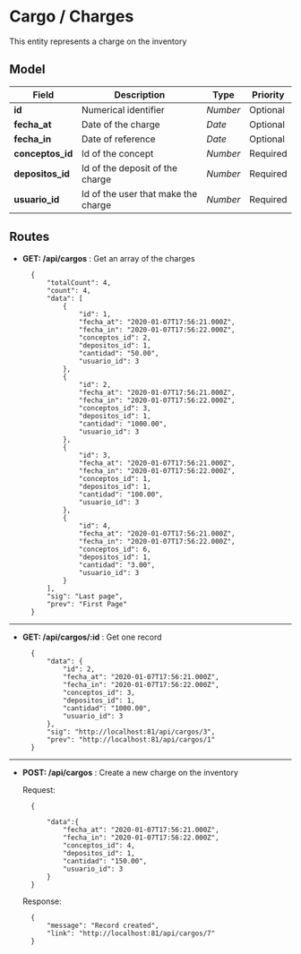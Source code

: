 # Cargo / Charges

This entity represents a charge on the inventory

## Model
| Field | Description | Type | Priority |
| ----- | ----------- | ---- | -------- |
| **id** | Numerical identifier | *Number* | Optional |
| **fecha_at** | Date of the charge | *Date* | Optional |
| **fecha_in** | Date of reference | *Date* | Optional |
| **conceptos_id** | Id of the concept | *Number* | Required |
| **depositos_id** | Id of the deposit of the charge | *Number* | Required |
| **usuario_id** | Id of the user that make the charge | *Number* | Required |

## Routes

- **GET: /api/cargos** : Get an array of the charges

        {
            "totalCount": 4,
            "count": 4,
            "data": [
                {
                    "id": 1,
                    "fecha_at": "2020-01-07T17:56:21.000Z",
                    "fecha_in": "2020-01-07T17:56:22.000Z",
                    "conceptos_id": 2,
                    "depositos_id": 1,
                    "cantidad": "50.00",
                    "usuario_id": 3
                },
                {
                    "id": 2,
                    "fecha_at": "2020-01-07T17:56:21.000Z",
                    "fecha_in": "2020-01-07T17:56:22.000Z",
                    "conceptos_id": 3,
                    "depositos_id": 1,
                    "cantidad": "1000.00",
                    "usuario_id": 3
                },
                {
                    "id": 3,
                    "fecha_at": "2020-01-07T17:56:21.000Z",
                    "fecha_in": "2020-01-07T17:56:22.000Z",
                    "conceptos_id": 1,
                    "depositos_id": 1,
                    "cantidad": "100.00",
                    "usuario_id": 3
                },
                {
                    "id": 4,
                    "fecha_at": "2020-01-07T17:56:21.000Z",
                    "fecha_in": "2020-01-07T17:56:22.000Z",
                    "conceptos_id": 6,
                    "depositos_id": 1,
                    "cantidad": "3.00",
                    "usuario_id": 3
                }
            ],
            "sig": "Last page",
            "prev": "First Page"
        }
---
- **GET: /api/cargos/:id** : Get one record

        {
            "data": {
                "id": 2,
                "fecha_at": "2020-01-07T17:56:21.000Z",
                "fecha_in": "2020-01-07T17:56:22.000Z",
                "conceptos_id": 3,
                "depositos_id": 1,
                "cantidad": "1000.00",
                "usuario_id": 3
            },
            "sig": "http://localhost:81/api/cargos/3",
            "prev": "http://localhost:81/api/cargos/1"
        }
---
- **POST: /api/cargos** : Create a new charge on the inventory

    Request:

        {
            
            "data":{
                "fecha_at": "2020-01-07T17:56:21.000Z",
                "fecha_in": "2020-01-07T17:56:22.000Z",
                "conceptos_id": 4,
                "depositos_id": 1,
                "cantidad": "150.00",
                "usuario_id": 3
            }  	
        }

    Response:

        {
            "message": "Record created",
            "link": "http://localhost:81/api/cargos/7"
        }